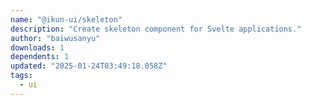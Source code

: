 ```yaml
---
name: "@ikun-ui/skeleton"
description: "Create skeleton component for Svelte applications."
author: "baiwusanyu"
downloads: 1
dependents: 1
updated: "2025-01-24T03:49:18.058Z"
tags: 
  - ui
---
```


